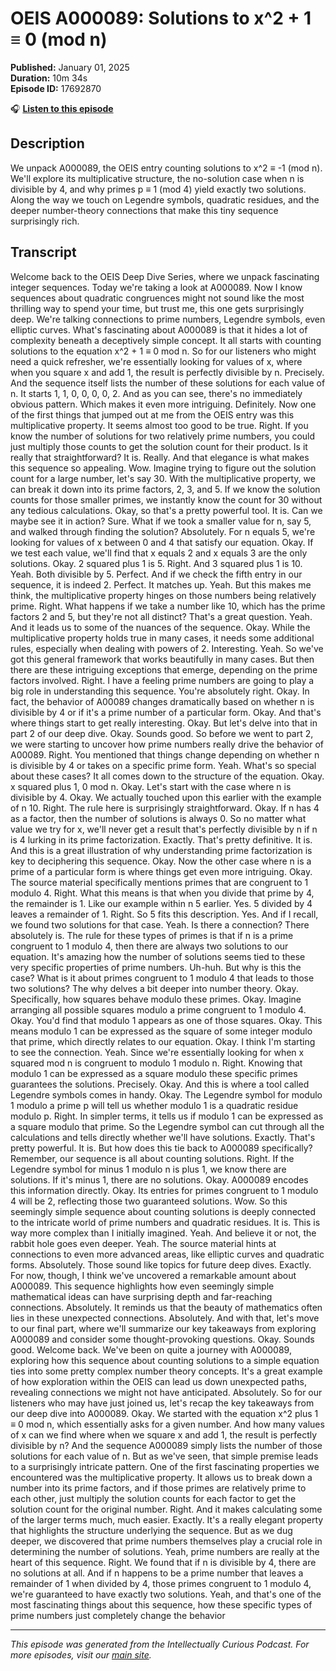 # OEIS A000089: Solutions to x^2 + 1 ≡ 0 (mod n)

**Published:** January 01, 2025  
**Duration:** 10m 34s  
**Episode ID:** 17692870

🎧 **[Listen to this episode](https://intellectuallycurious.buzzsprout.com/2529712/episodes/17692870-oeis-a000089-solutions-to-x^2-+-1-≡-0-mod-n)**

## Description

We unpack A000089, the OEIS entry counting solutions to x^2 ≡ -1 (mod n). We'll explore its multiplicative structure, the no-solution case when n is divisible by 4, and why primes p ≡ 1 (mod 4) yield exactly two solutions. Along the way we touch on Legendre symbols, quadratic residues, and the deeper number-theory connections that make this tiny sequence surprisingly rich.

## Transcript

Welcome back to the OEIS Deep Dive Series, where we unpack fascinating integer sequences. Today we're taking a look at A000089. Now I know sequences about quadratic congruences might not sound like the most thrilling way to spend your time, but trust me, this one gets surprisingly deep. We're talking connections to prime numbers, Legendre symbols, even elliptic curves. What's fascinating about A000089 is that it hides a lot of complexity beneath a deceptively simple concept. It all starts with counting solutions to the equation x^2 + 1 ≡ 0 mod n. So for our listeners who might need a quick refresher, we're essentially looking for values of x, where when you square x and add 1, the result is perfectly divisible by n. Precisely. And the sequence itself lists the number of these solutions for each value of n. It starts 1, 1, 0, 0, 0, 0, 2. And as you can see, there's no immediately obvious pattern. Which makes it even more intriguing. Definitely. Now one of the first things that jumped out at me from the OEIS entry was this multiplicative property. It seems almost too good to be true. Right. If you know the number of solutions for two relatively prime numbers, you could just multiply those counts to get the solution count for their product. Is it really that straightforward? It is. Really. And that elegance is what makes this sequence so appealing. Wow. Imagine trying to figure out the solution count for a large number, let's say 30. With the multiplicative property, we can break it down into its prime factors, 2, 3, and 5. If we know the solution counts for those smaller primes, we instantly know the count for 30 without any tedious calculations. Okay, so that's a pretty powerful tool. It is. Can we maybe see it in action? Sure. What if we took a smaller value for n, say 5, and walked through finding the solution? Absolutely. For n equals 5, we're looking for values of x between 0 and 4 that satisfy our equation. Okay. If we test each value, we'll find that x equals 2 and x equals 3 are the only solutions. Okay. 2 squared plus 1 is 5. Right. And 3 squared plus 1 is 10. Yeah. Both divisible by 5. Perfect. And if we check the fifth entry in our sequence, it is indeed 2. Perfect. It matches up. Yeah. But this makes me think, the multiplicative property hinges on those numbers being relatively prime. Right. What happens if we take a number like 10, which has the prime factors 2 and 5, but they're not all distinct? That's a great question. Yeah. And it leads us to some of the nuances of the sequence. Okay. While the multiplicative property holds true in many cases, it needs some additional rules, especially when dealing with powers of 2. Interesting. Yeah. So we've got this general framework that works beautifully in many cases. But then there are these intriguing exceptions that emerge, depending on the prime factors involved. Right. I have a feeling prime numbers are going to play a big role in understanding this sequence. You're absolutely right. Okay. In fact, the behavior of A00089 changes dramatically based on whether n is divisible by 4 or if it's a prime number of a particular form. Okay. And that's where things start to get really interesting. Okay. But let's delve into that in part 2 of our deep dive. Okay. Sounds good. So before we went to part 2, we were starting to uncover how prime numbers really drive the behavior of A00089. Right. You mentioned that things change depending on whether n is divisible by 4 or takes on a specific prime form. Yeah. What's so special about these cases? It all comes down to the structure of the equation. Okay. x squared plus 1, 0 mod n. Okay. Let's start with the case where n is divisible by 4. Okay. We actually touched upon this earlier with the example of n 10. Right. The rule here is surprisingly straightforward. Okay. If n has 4 as a factor, then the number of solutions is always 0. So no matter what value we try for x, we'll never get a result that's perfectly divisible by n if n is 4 lurking in its prime factorization. Exactly. That's pretty definitive. It is. And this is a great illustration of why understanding prime factorization is key to deciphering this sequence. Okay. Now the other case where n is a prime of a particular form is where things get even more intriguing. Okay. The source material specifically mentions primes that are congruent to 1 modulo 4. Right. What this means is that when you divide that prime by 4, the remainder is 1. Like our example within n 5 earlier. Yes. 5 divided by 4 leaves a remainder of 1. Right. So 5 fits this description. Yes. And if I recall, we found two solutions for that case. Yeah. Is there a connection? There absolutely is. The rule for these types of primes is that if n is a prime congruent to 1 modulo 4, then there are always two solutions to our equation. It's amazing how the number of solutions seems tied to these very specific properties of prime numbers. Uh-huh. But why is this the case? What is it about primes congruent to 1 modulo 4 that leads to those two solutions? The why delves a bit deeper into number theory. Okay. Specifically, how squares behave modulo these primes. Okay. Imagine arranging all possible squares modulo a prime congruent to 1 modulo 4. Okay. You'd find that modulo 1 appears as one of those squares. Okay. This means modulo 1 can be expressed as the square of some integer modulo that prime, which directly relates to our equation. Okay. I think I'm starting to see the connection. Yeah. Since we're essentially looking for when x squared mod n is congruent to modulo 1 modulo n. Right. Knowing that modulo 1 can be expressed as a square modulo these specific primes guarantees the solutions. Precisely. Okay. And this is where a tool called Legendre symbols comes in handy. Okay. The Legendre symbol for modulo 1 modulo a prime p will tell us whether modulo 1 is a quadratic residue modulo p. Right. In simpler terms, it tells us if modulo 1 can be expressed as a square modulo that prime. So the Legendre symbol can cut through all the calculations and tells directly whether we'll have solutions. Exactly. That's pretty powerful. It is. But how does this tie back to A000089 specifically? Remember, our sequence is all about counting solutions. Right. If the Legendre symbol for minus 1 modulo n is plus 1, we know there are solutions. If it's minus 1, there are no solutions. Okay. A000089 encodes this information directly. Okay. Its entries for primes congruent to 1 modulo 4 will be 2, reflecting those two guaranteed solutions. Wow. So this seemingly simple sequence about counting solutions is deeply connected to the intricate world of prime numbers and quadratic residues. It is. This is way more complex than I initially imagined. Yeah. And believe it or not, the rabbit hole goes even deeper. Yeah. The source material hints at connections to even more advanced areas, like elliptic curves and quadratic forms. Absolutely. Those sound like topics for future deep dives. Exactly. For now, though, I think we've uncovered a remarkable amount about A000089. This sequence highlights how even seemingly simple mathematical ideas can have surprising depth and far-reaching connections. Absolutely. It reminds us that the beauty of mathematics often lies in these unexpected connections. Absolutely. And with that, let's move to our final part, where we'll summarize our key takeaways from exploring A000089 and consider some thought-provoking questions. Okay. Sounds good. Welcome back. We've been on quite a journey with A000089, exploring how this sequence about counting solutions to a simple equation ties into some pretty complex number theory concepts. It's a great example of how exploration within the OEIS can lead us down unexpected paths, revealing connections we might not have anticipated. Absolutely. So for our listeners who may have just joined us, let's recap the key takeaways from our deep dive into A000089. Okay. We started with the equation x^2 plus 1 ≡ 0 mod n, which essentially asks for a given number. And how many values of x can we find where when we square x and add 1, the result is perfectly divisible by n? And the sequence A000089 simply lists the number of those solutions for each value of n. But as we've seen, that simple premise leads to a surprisingly intricate pattern. One of the first fascinating properties we encountered was the multiplicative property. It allows us to break down a number into its prime factors, and if those primes are relatively prime to each other, just multiply the solution counts for each factor to get the solution count for the original number. Right. And it makes calculating some of the larger terms much, much easier. Exactly. It's a really elegant property that highlights the structure underlying the sequence. But as we dug deeper, we discovered that prime numbers themselves play a crucial role in determining the number of solutions. Yeah, prime numbers are really at the heart of this sequence. Right. We found that if n is divisible by 4, there are no solutions at all. And if n happens to be a prime number that leaves a remainder of 1 when divided by 4, those primes congruent to 1 modulo 4, we're guaranteed to have exactly two solutions. Yeah, and that's one of the most fascinating things about this sequence, how these specific types of prime numbers just completely change the behavior

---
*This episode was generated from the Intellectually Curious Podcast. For more episodes, visit our [main site](https://intellectuallycurious.buzzsprout.com).*
